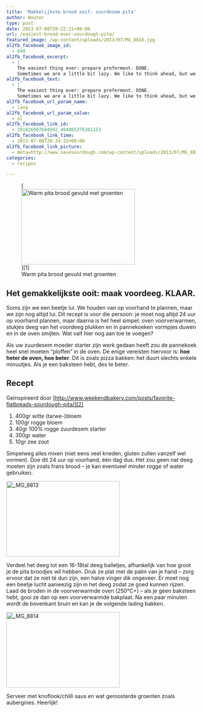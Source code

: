 ```yaml
---
title: 'Makkelijkste brood ooit: zuurdesem pita'
author: Wouter
type: post
date: 2013-07-08T20:22:21+00:00
url: /easiest-bread-ever-sourdough-pita/
featured_image: /wp-content/uploads/2013/07/MG_8816.jpg
al2fb_facebook_image_id:
  - 649
al2fb_facebook_excerpt:
  - |
    The easiest thing ever: prepare preferment. DONE.
    Sometimes we are a little bit lazy. We like to think ahead, but we're still lazy. This recipe is for that very same person: you still need to plan 24 hours ahead, but after that, simply preheat the oven, pinch off a few pieces of dough, flatten them evenly into pancakes and toss into the oven. What more can I say?
al2fb_facebook_text:
  - |
    The easiest thing ever: prepare preferment. DONE.
    Sometimes we are a little bit lazy. We like to think ahead, but we're still lazy. This recipe is for that very same person: you still need to plan 24 hours ahead, but after that, simply preheat the oven, pinch off a few pieces of dough, flatten them evenly into pancakes and toss into the oven. What more can I say?
al2fb_facebook_url_param_name:
  - lang
al2fb_facebook_url_param_value:
  - nl
al2fb_facebook_link_id:
  - 291826997604992_404065376381153
al2fb_facebook_link_time:
  - 2013-07-08T20:24:32+00:00
al2fb_facebook_link_picture:
  - meta=http://www.savesourdough.com/wp-content/uploads/2013/07/MG_8816-300x200.jpg
categories:
  - recipes

---
```

<figure id="attachment_649" style="width: 300px" class="wp-caption aligncenter">[<img class="size-medium wp-image-649" title="Warm pita brood gevuld met groenten" alt="Warm pita brood gevuld met groenten" src="http://www.redzuurdesem.be/wp-content/uploads/2013/07/MG_8816-300x200.jpg" width="300" height="200" srcset="http://www.redzuurdesem.be/wp-content/uploads/2013/07/MG_8816-300x200.jpg 300w, http://www.redzuurdesem.be/wp-content/uploads/2013/07/MG_8816-700x466.jpg 700w, http://www.redzuurdesem.be/wp-content/uploads/2013/07/MG_8816.jpg 1024w" sizes="(max-width: 300px) 100vw, 300px" />][1]<figcaption class="wp-caption-text">Warm pita brood gevuld met groenten</figcaption></figure> 

<h2 style="text-align: left;">
  Het gemakkelijkste ooit: maak voordeeg. KLAAR.
</h2>

Soms zijn we een beetje lui. We houden van op voorhand te plannen, maar we zijn nog altijd lui. Dit recept is voor die persoon: je moet nog altijd 24 uur op voorhand plannen, maar daarna is het heel simpel: oven voorverwarmen, stukjes deeg van het voordeeg plukken en in pannekoeken vormpjes duwen en in de oven smijten. Wat valt hier nog aan toe te voegen?

Als uw zuurdesem moeder starter zijn werk gedaan heeft zou de pannekoek heel snel moeten &#8220;ploffen&#8221; in de oven. De enige vereisten hiervoor is: **hoe heter de oven, hoe beter**. Dit is zoals pizza bakken: het duurt slechts enkele minuutjes. Als je een baksteen hebt, des te beter.

## Recept

Geïnspireerd door [http://www.weekendbakery.com/posts/favorite-flatbreads-sourdough-pita/][2]

  1. <span style="line-height: 15px;">400gr witte (tarwe-)bloem</span>
  2. 100gr rogge bloem
  3. 40gr 100% rogge zuurdesem starter
  4. 300gr water
  5. 10gr zee zout

Simpelweg alles mixen (niet eens veel kneden, gluten zullen vanzelf wel vormen). Doe dit 24 uur op voorhand, één dag dus. Het zou geen nat deeg moeten zijn zoals frans brood &#8211; je kan eventueel minder rogge of water gebruiken.

[<img class="aligncenter size-medium wp-image-650" alt="_MG_8813" src="http://www.redzuurdesem.be/wp-content/uploads/2013/07/MG_8813-300x200.jpg" width="300" height="200" srcset="http://www.redzuurdesem.be/wp-content/uploads/2013/07/MG_8813-300x200.jpg 300w, http://www.redzuurdesem.be/wp-content/uploads/2013/07/MG_8813-700x466.jpg 700w, http://www.redzuurdesem.be/wp-content/uploads/2013/07/MG_8813.jpg 1024w" sizes="(max-width: 300px) 100vw, 300px" />][3]

Verdeel het deeg tot een 16-18tal deeg balletjes, afhankelijk van hoe groot je de pita broodjes wil hebben. Druk ze plat met de palm van je hand &#8211; zorg ervoor dat ze niet té dun zijn, een halve vinger dik ongeveer. Er moet nog een beetje lucht aanwezig zijn in het deeg zodat ze goed kunnen rijzen. Laad de broden in de voorverwarmde oven (250°C+) &#8211; als je geen baksteen hebt, gooi ze dan op een voorverwarmde bakplaat. Na een paar minuten wordt de bovenkant bruin en kan je de volgende lading bakken.

[<img class="aligncenter size-medium wp-image-651" alt="_MG_8814" src="http://www.redzuurdesem.be/wp-content/uploads/2013/07/MG_8814-300x200.jpg" width="300" height="200" srcset="http://www.redzuurdesem.be/wp-content/uploads/2013/07/MG_8814-300x200.jpg 300w, http://www.redzuurdesem.be/wp-content/uploads/2013/07/MG_8814-700x466.jpg 700w, http://www.redzuurdesem.be/wp-content/uploads/2013/07/MG_8814.jpg 1024w" sizes="(max-width: 300px) 100vw, 300px" />][4]

Serveer met knoflook/chilli saus en wat geroosterde groenten zoals aubergines. Heerlijk!

 [1]: http://www.redzuurdesem.be/wp-content/uploads/2013/07/MG_8816.jpg
 [2]: http://www.weekendbakery.com/posts/favorite-flatbreads-sourdough-pita/ "Weekend Bakery"
 [3]: http://www.redzuurdesem.be/wp-content/uploads/2013/07/MG_8813.jpg
 [4]: http://www.redzuurdesem.be/wp-content/uploads/2013/07/MG_8814.jpg